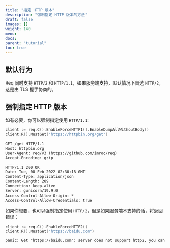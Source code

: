 ```yaml
---
title: "指定 HTTP 版本"
description: "强制指定 HTTP 版本的方法"
draft: false
images: []
weight: 140
menu:
docs:
parent: "tutorial"
toc: true
---
```


## 默认行为

Req 同时支持 `HTTP/2` 和 `HTTP/1.1`，如果服务端支持，默认情况下首选 `HTTP/2`，这是由 TLS 握手协商的。

## 强制指定 HTTP 版本

如有必要，你可以强制指定使用 `HTTP/1.1`:

```go
client := req.C().EnableForceHTTP1().EnableDumpAllWithoutBody()
client.R().MustGet("https://httpbin.org/get")
```

```txt
GET /get HTTP/1.1
Host: httpbin.org
User-Agent: req/v3 (https://github.com/imroc/req)
Accept-Encoding: gzip

HTTP/1.1 200 OK
Date: Tue, 08 Feb 2022 02:30:18 GMT
Content-Type: application/json
Content-Length: 289
Connection: keep-alive
Server: gunicorn/19.9.0
Access-Control-Allow-Origin: *
Access-Control-Allow-Credentials: true
```

如果你想要，也可以强制指定使用 `HTTP/2`，但是如果服务端不支持的话，将返回错误：

```go
client := req.C().EnableForceHTTP2()
client.R().MustGet("https://baidu.com")
```

```txt
panic: Get "https://baidu.com": server does not support http2, you can use http/1.1 which is supported
```
